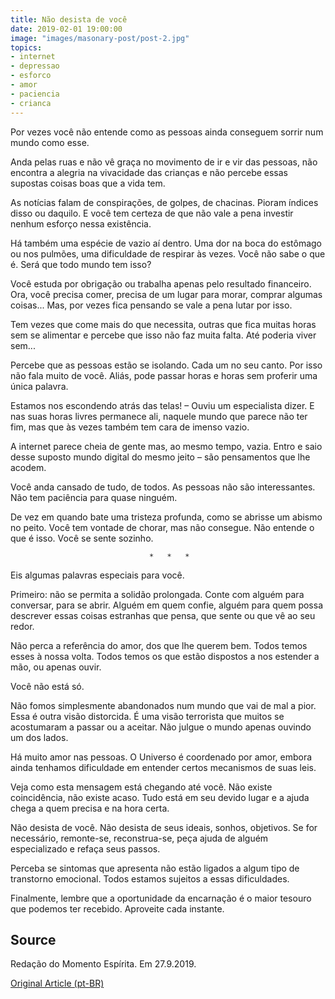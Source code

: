 ```yaml
---
title: Não desista de você
date: 2019-02-01 19:00:00
image: "images/masonary-post/post-2.jpg"
topics: 
- internet
- depressao
- esforco
- amor
- paciencia
- crianca
---
```


Por vezes você não entende como as pessoas ainda conseguem sorrir num mundo
como esse.

Anda pelas ruas e não vê graça no movimento de ir e vir das pessoas, não
encontra a alegria na vivacidade das crianças e não percebe essas supostas
coisas boas que a vida tem.

As notícias falam de conspirações, de golpes, de chacinas. Pioram índices disso
ou daquilo. E você tem certeza de que não vale a pena investir nenhum esforço
nessa existência.

Há também uma espécie de vazio aí dentro. Uma dor na boca do estômago ou nos
pulmões, uma dificuldade de respirar às vezes. Você não sabe o que é. Será que
todo mundo tem isso?

Você estuda por obrigação ou trabalha apenas pelo resultado financeiro. Ora,
você precisa comer, precisa de um lugar para morar, comprar algumas coisas...
Mas, por vezes fica pensando se vale a pena lutar por isso.

Tem vezes que come mais do que necessita, outras que fica muitas horas sem se
alimentar e percebe que isso não faz muita falta. Até poderia viver sem...

Percebe que as pessoas estão se isolando. Cada um no seu canto. Por isso não
fala muito de você. Aliás, pode passar horas e horas sem proferir uma única
palavra.

Estamos nos escondendo atrás das telas! – Ouviu um especialista dizer. E nas
suas horas livres permanece ali, naquele mundo que parece não ter fim, mas que
às vezes também tem cara de imenso vazio.

A internet parece cheia de gente mas, ao mesmo tempo, vazia. Entro e saio desse
suposto mundo digital do mesmo jeito – são pensamentos que lhe acodem.

Você anda cansado de tudo, de todos. As pessoas não são interessantes. Não tem
paciência para quase ninguém.

De vez em quando bate uma tristeza profunda, como se abrisse um abismo no
peito. Você tem vontade de chorar, mas não consegue. Não entende o que é isso.
Você se sente sozinho.

                                   *   *   *

Eis algumas palavras especiais para você.

Primeiro: não se permita a solidão prolongada. Conte com alguém para conversar,
para se abrir. Alguém em quem confie, alguém para quem possa descrever essas
coisas estranhas que pensa, que sente ou que vê ao seu redor.

Não perca a referência do amor, dos que lhe querem bem. Todos temos esses à
nossa volta. Todos temos os que estão dispostos a nos estender a mão, ou apenas
ouvir.

Você não está só.

Não fomos simplesmente abandonados num mundo que vai de mal a pior. Essa é
outra visão distorcida. É uma visão terrorista que muitos se acostumaram a
passar ou a aceitar. Não julgue o mundo apenas ouvindo um dos lados.

Há muito amor nas pessoas. O Universo é coordenado por amor, embora ainda
tenhamos dificuldade em entender certos mecanismos de suas leis.

Veja como esta mensagem está chegando até você. Não existe coincidência, não
existe acaso. Tudo está em seu devido lugar e a ajuda chega a quem precisa e na
hora certa.

Não desista de você. Não desista de seus ideais, sonhos, objetivos. Se for
necessário, remonte-se, reconstrua-se, peça ajuda de alguém especializado e
refaça seus passos.

Perceba se sintomas que apresenta não estão ligados a algum tipo de transtorno
emocional. Todos estamos sujeitos a essas dificuldades.

Finalmente, lembre que a oportunidade da encarnação é o maior tesouro que
podemos ter recebido. Aproveite cada instante.

## Source
Redação do Momento Espírita.
Em 27.9.2019. 


[Original Article (pt-BR)](http://www.momento.com.br/pt/ler_texto.php?id=5856)
